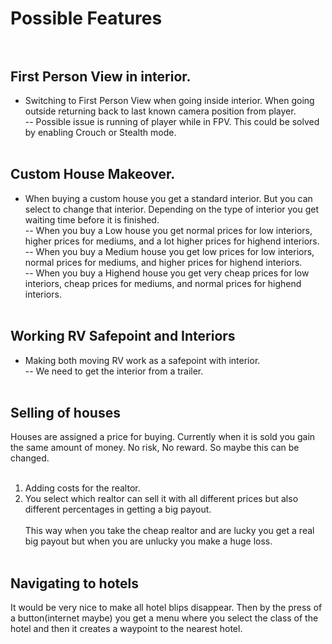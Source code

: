 # Possible Features<br><br>
## First Person View in interior.<br>
- Switching to First Person View when going inside interior. When going outside returning back to last known camera position from player.<br>
-- Possible issue is running of player while in FPV. This could be solved by enabling Crouch or Stealth mode.<br><br>

## Custom House Makeover.<br>
- When buying a custom house you get a standard interior. But you can select to change that interior. Depending on the type of interior you get waiting time before it is finished.<br>
-- When you buy a Low house you get normal prices for low interiors, higher prices for mediums, and a lot higher prices for highend interiors.<br>
-- When you buy a Medium house you get low prices for low interiors, normal prices for mediums, and higher prices for highend interiors.<br>
-- When you buy a Highend house you get very cheap prices for low interiors, cheap prices for mediums, and normal prices for highend interiors.<br><br>

## Working RV Safepoint and Interiors<br>
- Making both moving RV work as a safepoint with interior.<br>
-- We need to get the interior from a trailer.<br><br>

## Selling of houses<br>
Houses are assigned a price for buying. Currently when it is sold you gain the same amount of money. No risk, No reward. So maybe this can be changed.<br><br>
1. Adding costs for the realtor.<br>
2. You select which realtor can sell it with all different prices but also different percentages in getting a big payout.<br><br>
This way when you take the cheap realtor and are lucky you get a real big payout but when you are unlucky you make a huge loss.<br><br>

## Navigating to hotels<br>
It would be very nice to make all hotel blips disappear. Then by the press of a button(internet maybe) you get a menu where you select the class of the hotel and then it creates a waypoint to the nearest hotel.
